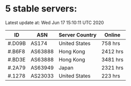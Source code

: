 # 5 stable servers:

Latest update at: Wed Jun 17 15:10:11 UTC 2020

| ID | ASN | Server Country | Online |
| -- | --- | -------------- | ------ |
| #.D09B | AS174 | United States | 758 hrs |
| #.B6F8 | AS63888 | Hong Kong | 2412 hrs |
| #.BD3E | AS63888 | Hong Kong | 3481 hrs |
| #.2A79 | AS63949 | Japan | 2321 hrs |
| #.1278 | AS23033 | United States | 223 hrs |

